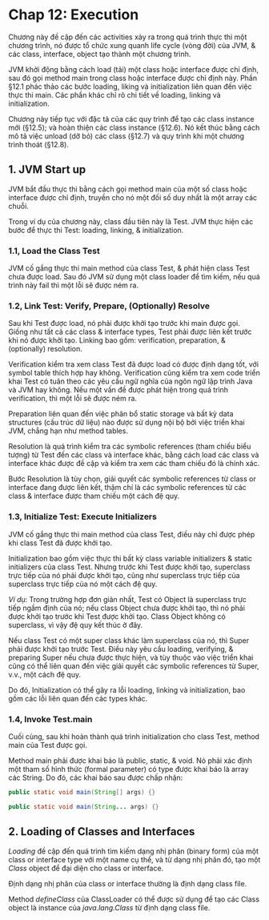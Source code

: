# Chap 12: Execution  

Chương này đề cập đến các activities xảy ra trong quá trình thực thi một chương trình, nó được tổ chức xung quanh life cycle (vòng đời) của JVM, & các class, interface, object tạo thành một chương trình.  

JVM khởi động bằng cách load (tải) một class hoặc interface được chỉ định, sau đó gọi method main trong class hoặc interface được chỉ định này. Phần §12.1 phác thảo các bước loading, liking và initialization liên quan đến việc thực thi main. Các phần khác chỉ rõ chi tiết về loading, linking và initialization.

Chương này tiếp tục với đặc tả của các quy trình để tạo các class instance mới (§12.5); và hoàn thiện các class instance (§12.6). Nó kết thúc bằng cách mô tả việc unload (dỡ bỏ) các class (§12.7) và quy trình khi một chương trình thoát (§12.8).  


## 1. JVM Start up

JVM bắt đầu thực thi bằng cách gọi method main của một số class hoặc interface được chỉ định, truyền cho nó một đối số duy nhất là một array các chuỗi.  

Trong ví dụ của chương này, class đầu tiên này là Test. JVM thực hiện các bước để thực thi Test: loading, linking, & initialization.  


### 1.1, Load the Class Test

JVM cố gắng thực thi main method của class Test, & phát hiện class Test chưa được load. Sau đó JVM sử dụng một class loader để tìm kiếm, nếu quá trình này fail thì một lỗi sẽ được ném ra.  


### 1.2, Link Test: Verify, Prepare, (Optionally) Resolve

Sau khi Test được load, nó phải được khởi tạo trước khi main được gọi. Giống như tất cả các class & interface types, Test phải được liên kết trước khi nó được khởi tạo. Linking bao gồm: verification, preparation, & (optionally) resolution.  

Verification kiểm tra xem class Test đã được load có được định dạng tốt, với symbol table thích hợp hay không. Verification cũng kiểm tra xem code triển khai Test có tuân theo các yêu cầu ngữ nghĩa của ngôn ngữ lập trình Java và JVM hay không. Nếu một vấn đề được phát hiện trong quá trình verification, thì một lỗi sẽ được ném ra.  

Preparation liên quan đến việc phân bổ static storage và bất kỳ data structures (cấu trúc dữ liệu) nào được sử dụng nội bộ bởi việc triển khai JVM, chẳng hạn như method tables.  

Resolution là quá trình kiểm tra các symbolic references (tham chiếu biểu tượng) từ Test đến các class và interface khác, bằng cách load các class và interface khác được đề cập và kiểm tra xem các tham chiếu đó là chính xác.  

Bước Resolution là tùy chọn, giải quyết các symbolic references từ class or interface đang được liên kết, thậm chí là các symbolic references từ các class & interface được tham chiếu một cách đệ quy.  


### 1.3, Initialize Test: Execute Initializers  

JVM cố gắng thực thi main method của class Test, điều này chỉ được phép khi class Test đã được khởi tạo.  

Initialization bao gồm việc thực thi bất kỳ class variable initializers & static initializers của class Test. Nhưng trước khi Test được khởi tạo, superclass trực tiếp của nó phải được khởi tạo, cũng như superclass trực tiếp của superclass trực tiếp của nó một cách đệ quy.  

*Ví dụ*: Trong trường hợp đơn giản nhất, Test có Object là superclass trực tiếp ngầm định của nó; nếu class Object chưa được khởi tạo, thì nó phải được khởi tạo trước khi Test được khởi tạo. Class Object không có superclass, vì vậy đệ quy kết thúc ở đây.  

Nếu class Test có một super class khác làm superclass của nó, thì Super phải được khởi tạo trước Test. Điều này yêu cầu loading, verifying, & preparing Super nếu chưa được thực hiện, và tùy thuộc vào việc triển khai cũng có thể liên quan đến việc giải quyết các symbolic references từ Super, v.v., một cách đệ quy.  

Do đó, Initialization có thể gây ra lỗi loading, linking và initialization, bao gồm các lỗi liên quan đến các types khác.


### 1.4, Invoke Test.main

Cuối cùng, sau khi hoàn thành quá trình initialization cho class Test, method main của Test được gọi.  

Method main phải được khai báo là public, static, & void. Nó phải xác định một tham số hình thức (formal parameter) có type được khai báo là array các String. Do đó, các khai báo sau được chấp nhận:  

```java
public static void main(String[] args) {}

public static void main(String... args) {}
```


## 2. Loading of Classes and Interfaces

*Loading* đề cập đến quá trình tìm kiếm dạng nhị phân (binary form) của một class or interface type với một name cụ thể, và từ dạng nhị phân đó, tạo một *Class* object để đại diện cho class or interface.  

Định dạng nhị phân của class or interface thường là định dạng class file.  

Method *defineClass* của ClassLoader có thể được sử dụng để tạo các Class object là instance của *java.lang.Class* từ định dạng class file.  